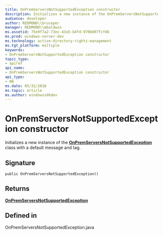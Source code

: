 ```yaml
---
title: OnPremServersNotSupportedException constructor
description: Initializes a new instance of the OnPremServersNotSupportedException class with a default message and tag.
audience: developer
author: REDMOND\\bruceper
manager: REDMOND\\mbaldwin
ms.assetid: 75e9f7a2-73ec-43a5-b4fd-970b807fcfdb
ms.prod: windows-server-dev
ms.technology: active-directory-rights-management
ms.tgt_platform: multiple
keywords:
- OnPremServersNotSupportedException constructor
topic_type:
- apiref
api_name:
- OnPremServersNotSupportedException constructor
api_type:
- NA
ms.date: 05/31/2018
ms.topic: article
ms.author: windowssdkdev
---
```


# OnPremServersNotSupportedException constructor

Initializes a new instance of the [**OnPremServersNotSupportedException**](onpremserversnotsupportedexception-class-java.md) class with a default message and tag.

## Signature

``` syntax
public OnPremServersNotSupportedException()
```

## Returns

[**OnPremServersNotSupportedException**](onpremserversnotsupportedexception-class-java.md)

## Defined in

OnPremServersNotSupportedException.java

 

 





